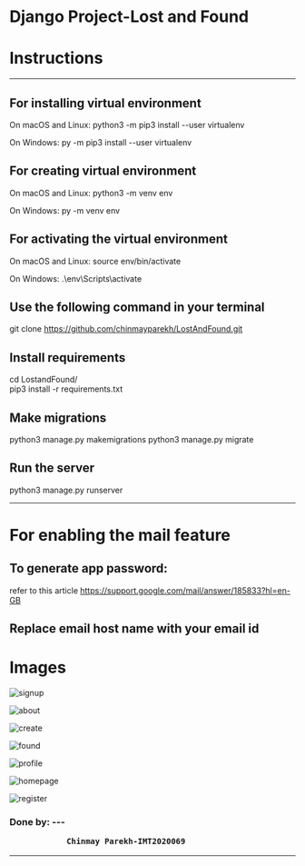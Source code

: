 # Django Project-Lost and Found

# Instructions

---

## For installing virtual environment

On macOS and Linux:
python3 -m pip3 install --user virtualenv

On Windows:
py -m pip3 install --user virtualenv

## For creating virtual environment

On macOS and Linux:
python3 -m venv env

On Windows:
py -m venv env

## For activating the virtual environment

On macOS and Linux:
source env/bin/activate

On Windows:
.\env\Scripts\activate

## Use the following command in your terminal

git clone https://github.com/chinmayparekh/LostAndFound.git

## Install requirements

cd LostandFound/ <br/>
pip3 install -r requirements.txt

## Make migrations
python3 manage.py makemigrations
python3 manage.py migrate

## Run the server

python3 manage.py runserver

---

# For enabling the mail feature

## To generate app password:

refer to this article https://support.google.com/mail/answer/185833?hl=en-GB

## Replace email host name with your email id

# Images

![signup](https://user-images.githubusercontent.com/76399431/131253785-093aad12-6e6b-484e-bd3c-1a9560dc59fb.png)
<br>

![about](https://user-images.githubusercontent.com/76399431/131253826-0f7ac849-ed65-4911-b7ed-b4745b73efe9.png)
<br>

![create](https://user-images.githubusercontent.com/76399431/131253832-759482cd-4134-4166-b20f-7ae86b1a1cc4.png)
<br>

![found](https://user-images.githubusercontent.com/76399431/131253836-985a745d-40fe-4d86-92fd-857aa03543af.png)
<br>

![profile](https://user-images.githubusercontent.com/76399431/131253840-fb819a73-6986-4dce-9db4-e2214c317c8f.png)
<br>

![homepage](https://user-images.githubusercontent.com/76399431/131253847-bac19abf-de5f-407a-be86-6b9d21c4b427.png)
<br>

![register](https://user-images.githubusercontent.com/76399431/131253852-60ff58c8-29c0-40e5-bd30-e7a6b5a55dea.png)

<h3> Done by:
---

                Chinmay Parekh-IMT2020069

---